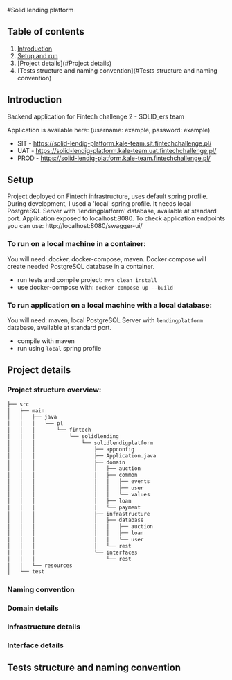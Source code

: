 #Solid lending platform

## Table of contents
1. [Introduction](#Introduction)
2. [Setup and run](#Setup)
3. [Project details](#Project details)
4. [Tests structure and naming convention](#Tests structure and naming convention)

## Introduction <a name="Introduction"></a>
Backend application for Fintech challenge 2 - SOLID_ers team  

Application is available here: (username: example, password: example)
* SIT - https://solid-lendig-platform.kale-team.sit.fintechchallenge.pl/
* UAT - https://solid-lendig-platform.kale-team.uat.fintechchallenge.pl/
* PROD - https://solid-lendig-platform.kale-team.fintechchallenge.pl/

## Setup <a name="Setup"></a>
Project deployed on Fintech infrastructure, uses default spring profile. 
During development, I used a 'local' spring profile. It needs local PostgreSQL Server with 'lendingplatform' database,
available at standard port.
Application exposed to localhost:8080. To check application endpoints you can use: http://localhost:8080/swagger-ui/

### To run on a local machine in a container:
You will need: docker, docker-compose, maven. Docker compose will create needed PostgreSQL database in a container.
 * run tests and compile project: `mvn clean install`
 * use docker-compose with: `docker-compose up --build`
### To run application on a local machine with a local database: 
You will need: maven, local PostgreSQL Server with `lendingplatform` database, available at standard port.
 * compile with maven
 * run using `local` spring profile

## Project details <a name="Project details"></a>

### Project structure overview:
```bash
├── src 
│   ├── main
│   │   ├── java
│   │   │   └── pl
│   │   │       └── fintech
│   │   │           └── solidlending
│   │   │               └── solidlendigplatform
│   │   │                   ├── appconfig
│   │   │                   ├── Application.java 
│   │   │                   ├── domain
│   │   │                   │   ├── auction
│   │   │                   │   ├── common
│   │   │                   │   │   ├── events
│   │   │                   │   │   ├── user
│   │   │                   │   │   └── values
│   │   │                   │   ├── loan
│   │   │                   │   └── payment
│   │   │                   ├── infrastructure
│   │   │                   │   ├── database
│   │   │                   │   │   ├── auction
│   │   │                   │   │   ├── loan
│   │   │                   │   │   └── user
│   │   │                   │   └── rest
│   │   │                   └── interfaces
│   │   │                       └── rest
│   │   └── resources
│   └── test
```
### Naming convention
### Domain details
### Infrastructure details
### Interface details

## Tests structure and naming convention